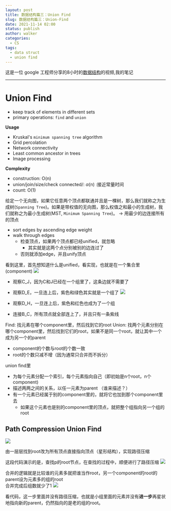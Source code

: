 ```yaml
---
layout: post
title: 数据结构篇三：Union Find
slug: 数据结构篇三：Union-Find
date: 2021-11-14 02:00
status: publish
author: walker
categories: 
  - CS
tags:
  - data struct
  - union find
---
```


这是一位 google 工程师分享的8小时的[数据结构](https://www.youtube.com/watch?v=RBSGKlAvoiM)的视频,我的笔记

-----

# Union Find

* keep track of elements in different sets
* primary operations: `find` and `union`

**Usage**

* Kruskal's `minimum spanning tree` algorithm
* Grid percolation
* Network connectivity
* Least common ancestor in trees
* Image processing

**Complexity**
* construction: O(n)
* union/join/size/check connected/: $\alpha$(n) :接近常量时间
* count: O(1)

给定一个无向图，如果它任意两个顶点都联通并且是一棵树，那么我们就称之为生成树(`Spanning Tree`)。如果是带权值的无向图，那么权值之和最小的生成树，我们就称之为最小生成树(MST, `Minimum Spanning Tree`)。
-> 用最少的边连接所有的顶点

* sort edges by ascending edge weight
* walk through edges
    * 检查顶点，如果两个顶点都已经unified，就忽略
        * 其实就是这两个点分别被别的边连过了
    * 否则就添加edge，并且unify顶点

看到这里，首先想知道什么是unified，看实现，也就是在一个集合里(component)
![](../assets/1859625-a4f39c808d78f8ee.png)

* 观察C_J，因为C和J已经在一个组里了，这条边就不需要了
* 观察D_E，一旦连上后，紫色和绿色其实就是一个组了
![](../assets/1859625-9fbda901cd75db13.png)

* 观察D_H，一旦连上后，紫色和红色也成为了一个组
* 连接B_C，所有顶点就全部连上了，并且只有一条紫线

Find: 找元素在哪个component里，然后找到它的root
Union: 找两个元素分别在哪个component里，然后找到它们的root，如果不是同一个root，就让其中一个成为另一个的parent

* component的个数与root的个数一致
* root的个数只减不增（因为通常只合并而不拆分）

union find里
* 为每个元素分配一个索引，每个元素指向自己（即初始是n个root，n个component)
* 描述两两之间的关系，以任一元素为parent （谁来描述？）
* 有一个元素已经属于别的component里的，就将它也加到那个component里去
    * 如果这个元素也是别的component里的顶点，就把整个组指向另一个组的root


## Path Compression Union Find
![](../assets/1859625-3e8c2a735b8429ce.png)

由一层层找到root改为所有顶点直接指向顶点（星形结构），实现路径压缩

这段代码演示的是，查找p的root节点，在查找的过程中，顺便进行了路径压缩
![](../assets/1859625-0ba57aa842233469.png)

合并的逻辑就是比较谁的元素多就把谁当作root，另一个component的root的parent设为元素多的组的root    
合并完成后组数就少了1
![](../assets/1859625-9821cff4bb811594.png)

看代码，这一步里面并没有路径压缩，也就是小组里面的元素并没有**进一步**再星状地指向新的parent，仍然指向的是老的组的root。
